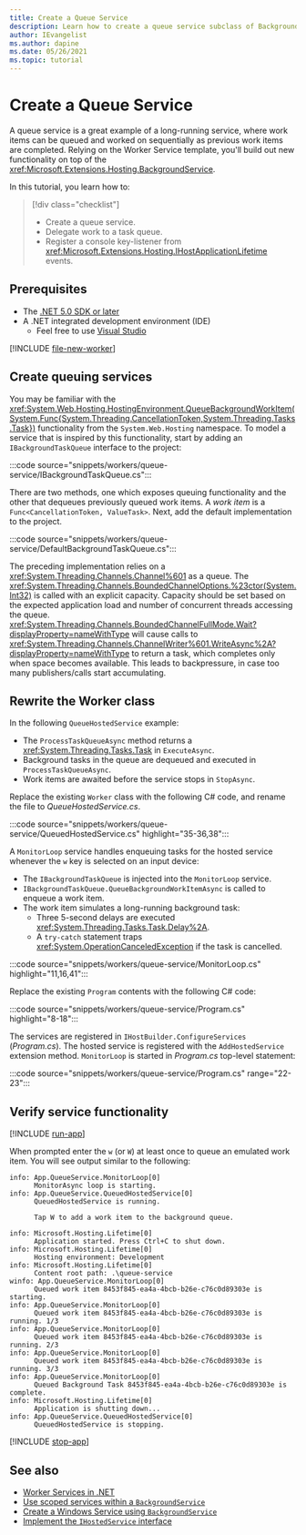```yaml
---
title: Create a Queue Service
description: Learn how to create a queue service subclass of BackgroundService in .NET.
author: IEvangelist
ms.author: dapine
ms.date: 05/26/2021
ms.topic: tutorial
---
```


# Create a Queue Service

A queue service is a great example of a long-running service, where work items can be queued and worked on sequentially as previous work items are completed. Relying on the Worker Service template, you'll build out new functionality on top of the <xref:Microsoft.Extensions.Hosting.BackgroundService>.

In this tutorial, you learn how to:

> [!div class="checklist"]
>
> - Create a queue service.
> - Delegate work to a task queue.
> - Register a console key-listener from <xref:Microsoft.Extensions.Hosting.IHostApplicationLifetime> events.

## Prerequisites

- The [.NET 5.0 SDK or later](https://dotnet.microsoft.com/download/dotnet)
- A .NET integrated development environment (IDE)
  - Feel free to use [Visual Studio](https://visualstudio.microsoft.com)

<!-- ## Create a new project -->
[!INCLUDE [file-new-worker](includes/file-new-worker.md)]

## Create queuing services

You may be familiar with the <xref:System.Web.Hosting.HostingEnvironment.QueueBackgroundWorkItem(System.Func{System.Threading.CancellationToken,System.Threading.Tasks.Task})> functionality from the `System.Web.Hosting` namespace. To model a service that is inspired by this functionality, start by adding an `IBackgroundTaskQueue` interface to the project:

:::code source="snippets/workers/queue-service/IBackgroundTaskQueue.cs":::

There are two methods, one which exposes queuing functionality and the other that dequeues previously queued work items. A *work item* is a `Func<CancellationToken, ValueTask>`. Next, add the default implementation to the project.

:::code source="snippets/workers/queue-service/DefaultBackgroundTaskQueue.cs":::

The preceding implementation relies on a <xref:System.Threading.Channels.Channel%601> as a queue. The <xref:System.Threading.Channels.BoundedChannelOptions.%23ctor(System.Int32)> is called with an explicit capacity. Capacity should be set based on the expected application load and number of concurrent threads accessing the queue. <xref:System.Threading.Channels.BoundedChannelFullMode.Wait?displayProperty=nameWithType> will cause calls to <xref:System.Threading.Channels.ChannelWriter%601.WriteAsync%2A?displayProperty=nameWithType> to return a task, which completes only when space becomes available. This leads to backpressure, in case too many publishers/calls start accumulating.

## Rewrite the Worker class

In the following `QueueHostedService` example:

- The `ProcessTaskQueueAsync` method returns a <xref:System.Threading.Tasks.Task> in `ExecuteAsync`.
- Background tasks in the queue are dequeued and executed in `ProcessTaskQueueAsync`.
- Work items are awaited before the service stops in `StopAsync`.

Replace the existing `Worker` class with the following C# code, and rename the file to *QueueHostedService.cs*.

:::code source="snippets/workers/queue-service/QueuedHostedService.cs" highlight="35-36,38":::

A `MonitorLoop` service handles enqueuing tasks for the hosted service whenever the `w` key is selected on an input device:

- The `IBackgroundTaskQueue` is injected into the `MonitorLoop` service.
- `IBackgroundTaskQueue.QueueBackgroundWorkItemAsync` is called to enqueue a work item.
- The work item simulates a long-running background task:
  - Three 5-second delays are executed <xref:System.Threading.Tasks.Task.Delay%2A>.
  - A `try-catch` statement traps <xref:System.OperationCanceledException> if the task is cancelled.

:::code source="snippets/workers/queue-service/MonitorLoop.cs" highlight="11,16,41":::

Replace the existing `Program` contents with the following C# code:

:::code source="snippets/workers/queue-service/Program.cs" highlight="8-18":::

The services are registered in `IHostBuilder.ConfigureServices` (*Program.cs*). The hosted service is registered with the `AddHostedService` extension method. `MonitorLoop` is started in *Program.cs* top-level statement:

:::code source="snippets/workers/queue-service/Program.cs" range="22-23":::

## Verify service functionality

[!INCLUDE [run-app](includes/run-app.md)]

When prompted enter the `w` (or `W`) at least once to queue an emulated work item. You will see output similar to the following:

```Output
info: App.QueueService.MonitorLoop[0]
      MonitorAsync loop is starting.
info: App.QueueService.QueuedHostedService[0]
      QueuedHostedService is running.

      Tap W to add a work item to the background queue.

info: Microsoft.Hosting.Lifetime[0]
      Application started. Press Ctrl+C to shut down.
info: Microsoft.Hosting.Lifetime[0]
      Hosting environment: Development
info: Microsoft.Hosting.Lifetime[0]
      Content root path: .\queue-service
winfo: App.QueueService.MonitorLoop[0]
      Queued work item 8453f845-ea4a-4bcb-b26e-c76c0d89303e is starting.
info: App.QueueService.MonitorLoop[0]
      Queued work item 8453f845-ea4a-4bcb-b26e-c76c0d89303e is running. 1/3
info: App.QueueService.MonitorLoop[0]
      Queued work item 8453f845-ea4a-4bcb-b26e-c76c0d89303e is running. 2/3
info: App.QueueService.MonitorLoop[0]
      Queued work item 8453f845-ea4a-4bcb-b26e-c76c0d89303e is running. 3/3
info: App.QueueService.MonitorLoop[0]
      Queued Background Task 8453f845-ea4a-4bcb-b26e-c76c0d89303e is complete.
info: Microsoft.Hosting.Lifetime[0]
      Application is shutting down...
info: App.QueueService.QueuedHostedService[0]
      QueuedHostedService is stopping.
```

[!INCLUDE [stop-app](includes/stop-app.md)]

## See also

- [Worker Services in .NET](workers.md)
- [Use scoped services within a `BackgroundService`](scoped-service.md)
- [Create a Windows Service using `BackgroundService`](windows-service.md)
- [Implement the `IHostedService` interface](timer-service.md)

